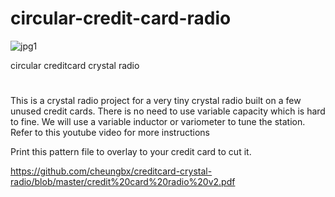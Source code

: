 # circular-credit-card-radio


![jpg1](blob/master/circular_creditcard_radio.jpg) 

circular creditcard crystal radio
#
This is a crystal radio project for a very tiny crystal radio built on a few unused credit cards.
There is no need to use variable capacity which is hard to fine. We will use a variable inductor or variometer to tune the station.
Refer to this youtube video for more instructions

Print this pattern file to overlay to your credit card to cut it.

https://github.com/cheungbx/creditcard-crystal-radio/blob/master/credit%20card%20radio%20v2.pdf
